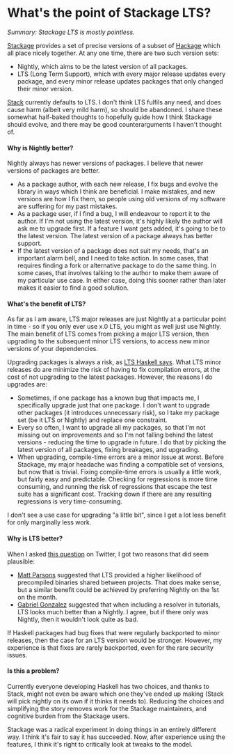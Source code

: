 # What's the point of Stackage LTS?

_Summary: Stackage LTS is mostly pointless._

[Stackage](https://www.stackage.org/) provides a set of precise versions of a subset of [Hackage](https://hackage.haskell.org/) which all place nicely together. At any one time, there are two such version sets:

* Nightly, which aims to be the latest version of all packages.
* LTS (Long Term Support), which with every major release updates every package, and every minor release updates packages that only changed their minor version.

[Stack](https://github.com/commercialhaskell/stack) currently defaults to LTS. I don't think LTS fulfils any need, and does cause harm (albeit very mild harm), so should be abandoned. I share these somewhat half-baked thoughts to hopefully guide how I think Stackage should evolve, and there may be good counterarguments I haven't thought of.

#### Why is Nightly better?

Nightly always has newer versions of packages. I believe that newer versions of packages are better.

* As a package author, with each new release, I fix bugs and evolve the library in ways which I think are beneficial. I make mistakes, and new versions are how I fix them, so people using old versions of my software are suffering for my past mistakes.
* As a package user, if I find a bug, I will endeavour to report it to the author. If I'm not using the latest version, it's highly likely the author will ask me to upgrade first. If a feature I want gets added, it's going to be to the latest version. The latest version of a package always has better support.
* If the latest version of a package does not suit my needs, that's an important alarm bell, and I need to take action. In some cases, that requires finding a fork or alternative package to do the same thing. In some cases, that involves talking to the author to make them aware of my particular use case. In either case, doing this sooner rather than later makes it easier to find a good solution.

#### What's the benefit of LTS?

As far as I am aware, LTS major releases are just Nightly at a particular point in time - so if you only ever use x.0 LTS, you might as well just use Nightly. The main benefit of LTS comes from picking a major LTS version, then upgrading to the subsequent minor LTS versions, to access new minor versions of your dependencies.

Upgrading packages is always a risk, as [LTS Haskell says](https://github.com/fpco/lts-haskell#possible-breakage). What LTS minor releases do are minimize the risk of having to fix compilation errors, at the cost of not upgrading to the latest packages. However, the reasons I do upgrades are:

* Sometimes, if one package has a known bug that impacts me, I specifically upgrade just that one package. I don't want to upgrade other packages (it introduces unnecessary risk), so I take my package set (be it LTS or Nightly) and replace one constraint.
* Every so often, I want to upgrade all my packages, so that I'm not missing out on improvements and so I'm not falling behind the latest versions - reducing the time to upgrade in future. I do that by picking the latest version of all packages, fixing breakages, and upgrading.
* When upgrading, compile-time errors are a minor issue at worst. Before Stackage, my major headache was finding a compatible set of versions, but now that is trivial. Fixing compile-time errors is usually a little work, but fairly easy and predictable. Checking for regressions is more time consuming, and running the risk of regressions that escape the test suite has a significant cost. Tracking down if there are any resulting regressions is very time-consuming.

I don't see a use case for upgrading "a little bit", since I get a lot less benefit for only marginally less work.

#### Why is LTS better?

When I asked [this question](https://twitter.com/ndm_haskell/status/660073990602547200?lang=en-gb) on Twitter, I got two reasons that did seem plausible:

* [Matt Parsons](https://twitter.com/mattoflambda) suggested that LTS provided a higher likelihood of precompiled binaries shared between projects. That does make sense, but a similar benefit could be achieved by preferring Nightly on the 1st on the month.
* [Gabriel Gonzalez](https://twitter.com/GabrielG439) suggested that when including a resolver in tutorials, LTS looks much better than a Nightly. I agree, but if there only was Nightly, then it wouldn't look quite as bad.

If Haskell packages had bug fixes that were regularly backported to minor releases, then the case for an LTS version would be stronger. However, my experience is that fixes are rarely backported, even for the rare security issues.

#### Is this a problem?

Currently everyone developing Haskell has two choices, and thanks to Stack, might not even be aware which one they've ended up making (Stack will pick nightly on its own if it thinks it needs to). Reducing the choices and  simplifying the story removes work for the Stackage maintainers, and cognitive burden from the Stackage users.

Stackage was a radical experiment in doing things in an entirely different way. I think it's fair to say it has succeeded. Now, after experience using the features, I think it's right to critically look at tweaks to the model.
